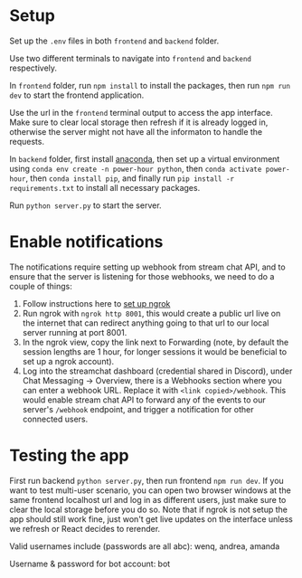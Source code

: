# Setup
Set up the `.env` files in both `frontend` and `backend` folder.

Use two different terminals to navigate into `frontend` and `backend` respectively.

In `frontend` folder, run `npm install` to install the packages, then run `npm run dev` to start the frontend application.

Use the url in the `frontend` terminal output to access the app interface. Make sure to clear local storage then refresh if it is already logged in, otherwise the server might not have all the informaton to handle the requests.

In `backend` folder, first install [anaconda](https://www.anaconda.com/), then set up a virtual environment using
`conda env create -n power-hour python`, then `conda activate power-hour`, then `conda install pip`, and finally run `pip install -r requirements.txt` to install all necessary packages.

Run `python server.py` to start the server.

# Enable notifications
The notifications require setting up webhook from stream chat API, and to ensure that the server is listening for those webhooks, we need to do a couple of things:
1. Follow instructions here to [set up ngrok](https://getstream.io/chat/docs/react/debugging_with_ngrok/)
2. Run ngrok with `ngrok http 8001`, this would create a public url live on the internet that can redirect anything going to that url to our local server running at port 8001.
3. In the ngrok view, copy the link next to Forwarding (note, by default the session lengths are 1 hour, for longer sessions it would be beneficial to set up a ngrok account).
4. Log into the streamchat dashboard (credential shared in Discord), under Chat Messaging -> Overview, there is a Webhooks section where you can enter a webhook URL. Replace it with `<link copied>/webhook`. This would enable stream chat API to forward any of the events to our server's `/webhook` endpoint, and trigger a notification for other connected users.

# Testing the app
First run backend `python server.py`, then run frontend `npm run dev`. If you want to test multi-user scenario, you can open two browser windows at the same frontend localhost url and log in as different users, just make sure to clear the local storage before you do so. Note that if ngrok is not setup the app should still work fine, just won't get live updates on the interface unless we refresh or React decides to rerender.

Valid usernames include (passwords are all abc):
wenq, andrea, amanda

Username & password for bot account:
bot
